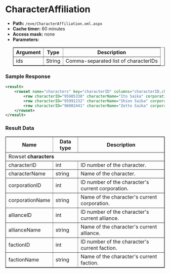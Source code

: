 # CharacterAffiliation

* __Path:__ ``/eve/CharacterAffiliation.xml.aspx ``
* __Cache timer:__ 60 minutes
* __Access mask:__ none
* __Parameters:__
    <table border="1">
        <tbody>
            <tr>
                <th>Argument</th>
                <th>Type</th>
                <th>Description</th>
            </tr>
            <tr>
                <td>ids</td>
                <td>String</td>
                <td>
                    Comma-separated list of characterIDs
                </td>
            </tr>
        </tbody>
    </table>

### Sample Response

```xml
<result>
    <rowset name="characters" key="characterID" columns="characterID,characterName,corporationID,corporationName,allianceID,allianceName,factionID,factionName">
        <row characterID="95985338" characterName="Ito Saika" corporationID="98427101" corporationName="Saika Garden" allianceID="0" allianceName="" factionID="0" factionName="" />
        <row characterID="95991232" characterName="Shion Saika" corporationID="98427101" corporationName="Saika Garden" allianceID="0" allianceName="" factionID="0" factionName="" />
        <row characterID="96002441" characterName="Zetto Saika" corporationID="1000179" corporationName="24th Imperial Crusade" allianceID="0" allianceName="" factionID="500003" factionName="Amarr Empire" />
    </rowset>
</result>
```

### Result Data

<table border="1">
    <tbody>
        <tr>
            <th>Name</th>
            <th>Data type</th>
            <th>Description</th>
        </tr>
        <tr>
            <td colspan="3">Rowset <strong>characters</strong></td>
        </tr>
        <tr>
            <td>characterID</td>
            <td>int</td>
            <td>ID number of the character.</td>
        </tr>
        <tr>
            <td>characterName</td>
            <td>string</td>
            <td>Name of the character.</td>
        </tr>
        <tr>
            <td>corporationID</td>
            <td>int</td>
            <td>ID number of the character's current corporation.</td>
        </tr>
        <tr>
            <td>corporationName</td>
            <td>string</td>
            <td>Name of the character's current corporation.</td>
        </tr>
        <tr>
            <td>allianceID</td>
            <td>int</td>
            <td>ID number of the character's current alliance.</td>
        </tr>
        <tr>
            <td>allianceName</td>
            <td>string</td>
            <td>Name of the character's current alliance.</td>
        </tr>
        <tr>
            <td>factionID</td>
            <td>int</td>
            <td>ID number of the character's current faction.</td>
        </tr>
        <tr>
            <td>factionName</td>
            <td>string</td>
            <td>Name of the character's current faction.</td>
        </tr>
    </tbody>
</table>
